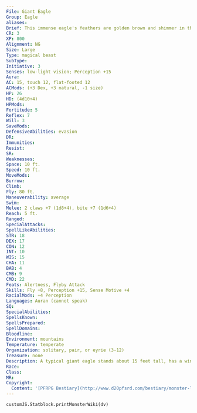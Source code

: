 ```yaml
---
File: Giant Eagle
Group: Eagle
aliases: 
Brief: This immense eagle's feathers are golden brown and shimmer in the light. Its sharp beak and curved talons are dark yellow.
CR: 3
XP: 800
Alignment: NG
Size: Large
Type: magical beast
SubType: 
Initiative: 3
Senses: low-light vision; Perception +15
Aura: 
AC: 15, touch 12, flat-footed 12
ACMods: (+3 Dex, +3 natural, -1 size)
HP: 26
HD: (4d10+4)
HPMods: 
Fortitude: 5
Reflex: 7
Will: 3
SaveMods: 
DefensiveAbilities: evasion
DR: 
Immunities: 
Resist: 
SR: 
Weaknesses: 
Space: 10 ft.
Speed: 10 ft.
MoveMods: 
Burrow: 
Climb: 
Fly: 80 ft.
Maneuverability: average
Swim: 
Melee: 2 claws +7 (1d8+4), bite +7 (1d6+4)
Reach: 5 ft.
Ranged: 
SpecialAttacks: 
SpellLikeAbilities: 
STR: 18
DEX: 17
CON: 12
INT: 10
WIS: 15
CHA: 11
BAB: 4
CMB: 9
CMD: 22
Feats: Alertness, Flyby Attack
Skills: Fly +8, Perception +15, Sense Motive +4
RacialMods: +4 Perception
Languages: Auran (cannot speak)
SQ: 
SpecialAbilities: 
SpellsKnown: 
SpellsPrepared: 
SpellDomains: 
Bloodline: 
Environment: mountains
Temperature: temperate
Organization: solitary, pair, or eyrie (3-12)
Treasure: none
Description: A typical giant eagle stands about 15 feet tall, has a wingspan of up to 30 feet, and resembles its smaller cousins in nearly every way except size. It weighs 500 pounds.
Race: 
Class: 
MR: 
Copyright:
  Content: '[PFRPG Bestiary](http://www.d20pfsrd.com/bestiary/monster-listings/magical-beasts/giant-eagle)'
---
```

```dataviewjs
customJS.Statblock.printMonsterWiki(dv)
```
